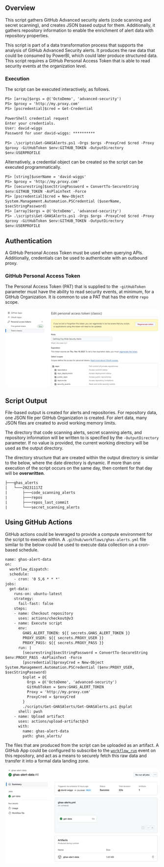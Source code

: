## Overview
This script gathers GitHub Advanced security alerts (code scanning and secret scanning), and creates JSON based output for them. Additionally, it gathers repository information to enable the enrichment of alert data with repository properties.

This script is part of a data transformation process that supports the analysis of GitHub Advanced Security alerts. It produces the raw data that could be consumed by PowerBI, which could later produce structured data. This script requires a GitHub Personal Access Token that is able to read security events at the organization level.

### Execution
The script can be executed interactively, as follows. 

```
PS> [array]$orgs = @('OctoDemo', 'advanced-security')
PS> $proxy = 'http://my.proxy.com'
PS> [pscredential]$cred = Get-Credential

PowerShell credential request
Enter your credentials.
User: david-wiggs
Password for user david-wiggs: **********

PS> .\scripts\Get-GHASAlerts.ps1 -Orgs $orgs -ProxyCred $cred -Proxy $proxy -GitHubToken $env:GITHUB_TOKEN -OutputDirectory $env:USERPROFILE
```

Alternatively, a credential object can be created so the script can be executed programmatically.

```
PS> [string]$userName = 'david-wiggs'
PS> $proxy = 'http://my.proxy.com'
PS> [securestring]$secStringPassword = ConvertTo-SecureString $env:GITHUB_TOKEN -AsPlainText -Force
PS> [pscredential]$cred = New-Object System.Management.Automation.PSCredential ($userName, $secStringPassword)
PS> [array]$orgs = @('OctoDemo', 'advanced-security')
PS> .\scripts\Get-GHASAlerts.ps1 -Orgs $orgs -ProxyCred $cred -Proxy $proxy -GitHubToken $env:GITHUB_TOKEN -OutputDirectory $env:USERPROFILE

```

## Authentication
A GitHub Personal Access Token must be used when querying APIs. Additionally, credentials can be used to authenticate with an outbound proxy. 

### GitHub Personal Access Token
The Personal Access Token (PAT) that is supplied to the `-gitHubToken` parameter must have the ability to read security events, at minimum, for a GitHub Organization. It is common to use a PAT that has the entire `repo` scope.

![image](/images/pat-scope.jpg "pat-scope")

## Script Output
File-based output is created for alerts and repositories. For repository data, one JSON file per GitHub Organization is created. For alert data, many JSON files are created to avoid working memory limits.

The directory that code scanning alerts, secret scanning alerts, and repository information will be written to is specified by the `-OutputDirectory` parameter. If no value is provided, the current working directory will be used as the output directory.

The directory structure that are created within the output directory is similar to the below, where the date directory is dynamic. If more than one execution of the script occurs on the same day, then content for that day will be **overwritten**.

```
├───ghas_alerts
│   └───20231117Z
|       ├───code_scanning_alerts
|       ├───repos
|       ├───repos_last_commit
|       └───secret_scanning_alerts
```

## Using GitHub Actions
GitHub actions could be leveraged to provide a compute environment for the script to execute within. A `.github/workflows/ghas-alerts.yml` file similar to the below could be used to execute data collection on a cron-based schedule. 

```
name: ghas-alert-data
on:
  workflow_dispatch:
  schedule:
    - cron: '0 5,6 * * *'
jobs:
  get-data:
    runs-on: ubuntu-latest
    strategy:
      fail-fast: false
    steps:
    - name: Checkout repository
      uses: actions/checkout@v3
    - name: Execute script
      env:
        GHAS_ALERT_TOKEN: ${{ secrets.GHAS_ALERT_TOKEN }}
        PROXY_USER: ${{ secrets.PROXY_USER }}
        PROXY_PASS: ${{ secrets.PROXY_PASS }}
      run: |
        [securestring]$secStringPassword = ConvertTo-SecureString $env:PROXY_PASS -AsPlainText -Force
        [pscredential]$proxyCred = New-Object System.Management.Automation.PSCredential ($env:PROXY_USER, $secStringPassword)
        $splat = @{
          Orgs = @('OctoDemo', 'advanced-security')
          GitHubToken = $env:GHAS_ALERT_TOKEN
          Proxy = 'http://my.proxy.com'
          ProxyCred = $proxyCred
        }
        ./scripts/Get-GHASAlerts/Get-GHASAlerts.ps1 @splat
      shell: pwsh
    - name: Upload artifact
      uses: actions/upload-artifact@v3
      with:
        name: ghas-alert-data
        path: ghas_alerts/
```

The files that are produced from the script can be uploaded as an artifact. A GitHub App could be configured to subscribe to the [`workflow_run`](https://docs.github.com/en/webhooks/webhook-events-and-payloads#workflow_run) event on this repository, and act as a means to securely fetch this raw data and transfer it into a formal data landing zone.

![artifacts](/images/artifacts.jpg)

